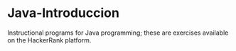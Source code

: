 # Java-Introduccion
Instructional programs for Java programming; these are exercises available on the HackerRank platform.
